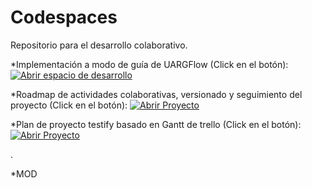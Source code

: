 # Codespaces
Repositorio para el desarrollo colaborativo.


*Implementación a modo de guía de UARGFlow (Click en el botón): [![Abrir espacio de desarrollo](https://img.shields.io/badge/Ir-a%20UARGFlow-24292e?style=for-the-badge&logo=github)](https://codespaces.new/Levipichun/uargflow/tree/pruebas)


*Roadmap de actividades colaborativas, versionado y seguimiento del proyecto (Click en el botón): [![Abrir Proyecto](https://img.shields.io/badge/Ir-al%20proyecto-24292e?style=for-the-badge&logo=github)](https://github.com/users/Levipichun/projects/2/views/2)


*Plan de proyecto testify basado en Gantt de trello (Click en el botón): [![Abrir Proyecto](https://img.shields.io/badge/Ir-al%20plan-24292e?style=for-the-badge&logo=github)](https://app.teamgantt.com/projects/gantt?ids=4055175)

.



*MOD 
